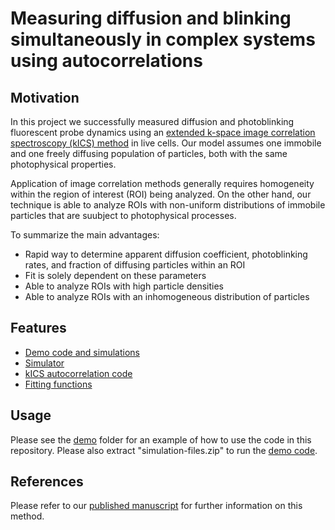 # Measuring diffusion and blinking simultaneously in complex systems using autocorrelations

## Motivation

In this project we successfully measured diffusion and photoblinking fluorescent probe dynamics using an [extended k-space image correlation spectroscopy (kICS) method](https://doi.org/10.1016/j.bpr.2021.100015) in live cells. Our model assumes one immobile and one freely diffusing population of particles, both with the same photophysical properties. 

Application of image correlation methods generally requires homogeneity within the region of interest (ROI) being analyzed. On the other hand, our technique is able to analyze ROIs with non-uniform distributions of immobile particles that are suubject to photophysical processes. 

To summarize the main advantages: 

  * Rapid way to determine apparent diffusion coefficient, photoblinking rates, and fraction of diffusing particles within an ROI
  * Fit is solely dependent on these parameters
  * Able to analyze ROIs with high particle densities
  * Able to analyze ROIs with an inhomogeneous distribution of particles
  
## Features

  * [Demo code and simulations](kics-project/demo)
  * [Simulator](kics-project/simulation-files)
  * [kICS autocorrelation code](kics-tools)
  * [Fitting functions](kics-project/kics-fitting)
  
## Usage

Please see the [demo](kics-project/demo) folder for an example of how to use the code in this repository. Please also extract "simulation-files.zip" to run the [demo code](kics-project/demo).

## References

Please refer to our [published manuscript](https://doi.org/10.1016/j.bpr.2021.100015) for further information on this method.
